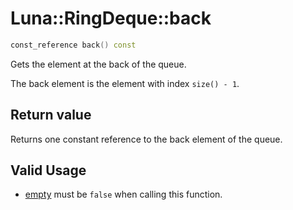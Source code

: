 # Luna::RingDeque::back

```c++
const_reference back() const
```

Gets the element at the back of the queue. 

The back element is the element with index `size() - 1`. 

## Return value
Returns one constant reference to the back element of the queue. 

## Valid Usage
* [empty](class_luna_1_1_ring_deque_1a644718bb2fb240de962dc3c9a1fdf0dc.md) must be `false` when calling this function. 

